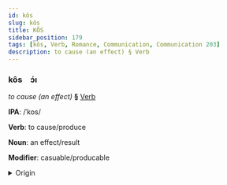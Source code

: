 ```yaml
---
id: kôs
slug: kôs
title: KÔS
sidebar_position: 179
tags: [kôs, Verb, Romance, Communication, Communication 203]
description: to cause (an effect) § Verb
---
```


### kôs&emsp;<span kind="abugida">ɔ́ı</span>

*to cause (an effect)* **§** [Verb](../../tags/Verb)

**IPA**: /ˈkos/

**Verb**: to cause/produce

**Noun**: an effect/result

**Modifier**: casuable/producable

<details>
    <summary>Origin</summary>
    French cause /koz/<br/>
    <em>Romance Language Family</em>
</details>